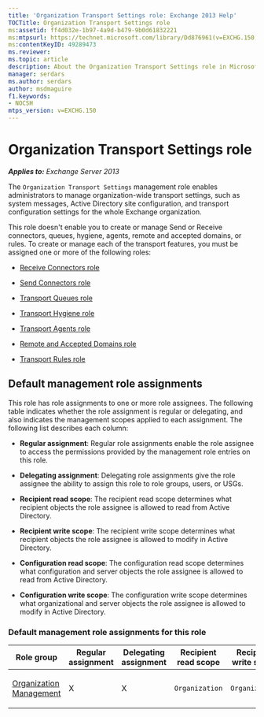 ```yaml
---
title: 'Organization Transport Settings role: Exchange 2013 Help'
TOCTitle: Organization Transport Settings role
ms:assetid: ff4d032e-1b97-4a9d-b479-9b0d61832221
ms:mtpsurl: https://technet.microsoft.com/library/Dd876961(v=EXCHG.150)
ms:contentKeyID: 49289473
ms.reviewer: 
ms.topic: article
description: About the Organization Transport Settings role in Microsoft Exchange
manager: serdars
ms.author: serdars
author: msdmaguire
f1.keywords:
- NOCSH
mtps_version: v=EXCHG.150
---
```


# Organization Transport Settings role

_**Applies to:** Exchange Server 2013_

The `Organization Transport Settings` management role enables administrators to manage organization-wide transport settings, such as system messages, Active Directory site configuration, and transport configuration settings for the whole Exchange organization.

This role doesn't enable you to create or manage Send or Receive connectors, queues, hygiene, agents, remote and accepted domains, or rules. To create or manage each of the transport features, you must be assigned one or more of the following roles:

  - [Receive Connectors role](receive-connectors-role-exchange-2013-help.md)

  - [Send Connectors role](send-connectors-role-exchange-2013-help.md)

  - [Transport Queues role](transport-queues-role-exchange-2013-help.md)

  - [Transport Hygiene role](transport-hygiene-role-exchange-2013-help.md)

  - [Transport Agents role](transport-agents-role-exchange-2013-help.md)

  - [Remote and Accepted Domains role](remote-and-accepted-domains-role-exchange-2013-help.md)

  - [Transport Rules role](transport-rules-role-exchange-2013-help.md)

## Default management role assignments

This role has role assignments to one or more role assignees. The following table indicates whether the role assignment is regular or delegating, and also indicates the management scopes applied to each assignment. The following list describes each column:

  - **Regular assignment**: Regular role assignments enable the role assignee to access the permissions provided by the management role entries on this role.

  - **Delegating assignment**: Delegating role assignments give the role assignee the ability to assign this role to role groups, users, or USGs.

  - **Recipient read scope**: The recipient read scope determines what recipient objects the role assignee is allowed to read from Active Directory.

  - **Recipient write scope**: The recipient write scope determines what recipient objects the role assignee is allowed to modify in Active Directory.

  - **Configuration read scope**: The configuration read scope determines what configuration and server objects the role assignee is allowed to read from Active Directory.

  - **Configuration write scope**: The configuration write scope determines what organizational and server objects the role assignee is allowed to modify in Active Directory.

### Default management role assignments for this role

<table>
<colgroup>
<col/>
<col/>
<col/>
<col/>
<col/>
<col/>
<col/>
</colgroup>
<thead>
<tr class="header">
<th>Role group</th>
<th>Regular assignment</th>
<th>Delegating assignment</th>
<th>Recipient read scope</th>
<th>Recipient write scope</th>
<th>Configuration read scope</th>
<th>Configuration write scope</th>
</tr>
</thead>
<tbody>
<tr class="odd">
<td><p><a href="organization-management-exchange-2013-help.md">Organization Management</a></p></td>
<td><p>X</p></td>
<td><p>X</p></td>
<td><p><code>Organization</code></p></td>
<td><p><code>Organization</code></p></td>
<td><p><code>OrganizationConfig</code></p></td>
<td><p><code>OrganizationConfig</code></p></td>
</tr>
</tbody>
</table>
